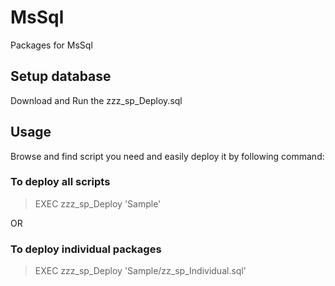 # MsSql
Packages for MsSql 

## Setup database
Download and Run the zzz_sp_Deploy.sql

## Usage 
Browse and find script you need and easily deploy it by following command: <br />

### To deploy all scripts 
> EXEC zzz_sp_Deploy 'Sample' <br />

OR <br />

### To deploy individual packages
> EXEC zzz_sp_Deploy 'Sample/zz_sp_Individual.sql' <br />





